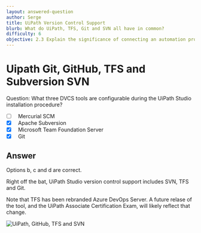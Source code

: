 ```yaml
---
layout: answered-question
author: Serge
title: UiPath Version Control Support
blurb: What do UiPath, TFS, Git and SVN all have in common?
difficulty: 6
objective: 2.3 Explain the significance of connecting an automation project to the version control solution
---
```


<h1>Uipath Git, GitHub, TFS and Subversion SVN</h1>

Question: What three DVCS tools are configurable during the UiPath Studio installation procedure?

- [ ] &nbsp;  Mercurial SCM
- [x] &nbsp;  Apache Subversion
- [x] &nbsp;  Microsoft Team Foundation Server
- [x] &nbsp;  Git

## Answer

Options b, c and d are correct.

Right off the bat, UiPath Studio version control support includes SVN, TFS and Git. 

Note that TFS has been rebranded Azure DevOps Server. A future relase of the tool, and the UiPath Associate Certification Exam, will likely reflect that change.

<img src="https://files.readme.io/814f52e-team.png" class="img-fluid" alt="UiPath, GitHub, TFS and SVN">
